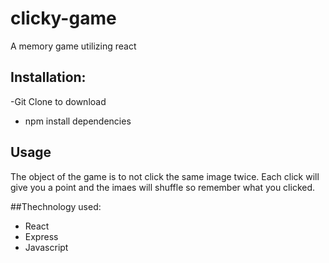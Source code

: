 # clicky-game
A memory game utilizing react

## Installation:
-Git Clone to download
- npm install dependencies

## Usage
The object of the game is to not click the same image twice.
Each click will give you a point and the imaes will shuffle so remember what you clicked.

##Thechnology used: 
- React
- Express
- Javascript

